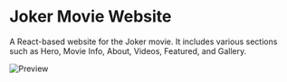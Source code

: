 # Joker Movie Website

A React-based website for the Joker movie. It includes various sections such as Hero, Movie Info, About, Videos, Featured, and Gallery.

![Preview](public/images/preview.jpg)

